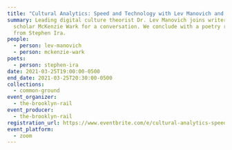 ```yaml
---
title: "Cultural Analytics: Speed and Technology with Lev Manovich and McKenzie Wark"
summary: Leading digital culture theorist Dr. Lev Manovich joins writer and
  scholar McKenzie Wark for a conversation. We conclude with a poetry reading
  from Stephen Ira.
people:
  - person: lev-manovich
  - person: mckenzie-wark
poets:
  - person: stephen-ira
date: 2021-03-25T19:00:00-0500
end_date: 2021-03-25T20:30:00-0500
collections:
  - common-ground
event_organizer:
  - the-brooklyn-rail
event_producer:
  - the-brooklyn-rail
registration_url: https://www.eventbrite.com/e/cultural-analytics-speed-technology-with-lev-manovich-and-mckenzie-wark-tickets-147137487185
event_platform:
  - zoom
---
```

